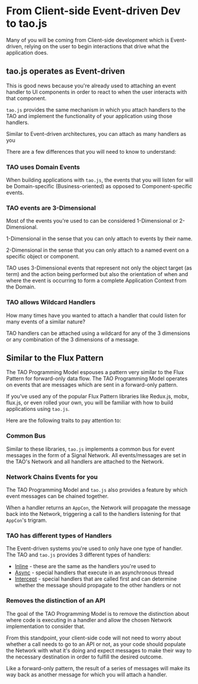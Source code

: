 # From Client-side Event-driven Dev to tao.js

Many of you will be coming from Client-side development which is Event-driven, relying on the user
to begin interactions that drive what the application does.

## tao.js operates as Event-driven

This is good news because you're already used to attaching an event handler to UI components in
order to react to when the user interacts with that component.

`tao.js` provides the same mechanism in which you attach handlers to the TAO and implement the
functionality of your application using those handlers.

Similar to Event-driven architectures, you can attach as many handlers as you

There are a few differences that you will need to know to understand:

### TAO uses Domain Events

When building applications with `tao.js`, the events that you will listen for will be Domain-specific (Business-oriented) as opposed to Component-specific events.

### TAO events are 3-Dimensional

Most of the events you're used to can be considered 1-Dimensional or 2-Dimensional.

1-Dimensional in the sense that you can only attach to events by their name.

2-Dimensional in the sense that you can only attach to a named event on a specific object or
component.

TAO uses 3-Dimensional events that represent not only the object target (as term) and the action
being performed but also the orientation of when and where the event is occurring to form a
complete Application Context from the Domain.

### TAO allows Wildcard Handlers

How many times have you wanted to attach a handler that could listen for many events of a similar
nature?

TAO handlers can be attached using a wildcard for any of the 3 dimensions or any combination of the
3 dimensions of a message.

## Similar to the Flux Pattern

The TAO Programming Model espouses a pattern very similar to the Flux Pattern for forward-only
data flow.  The TAO Programming Model operates on events that are messages which are sent in a
forward-only pattern.

If you've used any of the popular Flux Pattern libraries like Redux.js, mobx, flux.js, or even
rolled your own, you will be familiar with how to build applications using `tao.js`.

Here are the following traits to pay attention to:

### Common Bus

Similar to these libraries, `tao.js` implements a common bus for event messages in the form of a
Signal Network.  All events/messages are set in the TAO's Network and all handlers are attached
to the Network.

### Network Chains Events for you

The TAO Programming Model and `tao.js` also provides a feature by which event messages can be
chained together.

When a handler returns an `AppCon`, the Network will propagate the message back into the Network,
triggering a call to the handlers listening for that `AppCon`'s trigram.

### TAO has different types of Handlers

The Event-driven systems you're used to only have one type of handler.  The TAO and `tao.js`
provides 3 different types of handlers:

* [Inline](../advanced/inline-handlers.md) - these are the same as the handlers you're used to
* [Async](../advanced/async-handlers.md) - special handlers that execute in an asynchronous thread
* [Intercept](../advanced/intercept-handlers.md) - special handlers that are called first and can determine whether the message should propagate to the other handlers or not

### Removes the distinction of an API

The goal of the TAO Programming Model is to remove the distinction about where code is executing
in a handler and allow the chosen Network implementation to consider that.

From this standpoint, your client-side code will not need to worry about whether a call needs to
go to an API or not, as your code should populate the Network with what it's doing and expect
messages to make their way to the necessary destination in order to fulfill the desired outcome.

Like a forward-only pattern, the result of a series of messages will make its way back as another
message for which you will attach a handler.
